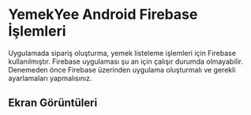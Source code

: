 # YemekYee Android Firebase İşlemleri

Uygulamada sipariş oluşturma, yemek listeleme işlemleri için Firebase kullanılmıştır. Firebase uygulaması şu an için çalışır durumda olmayabilir. Denemeden önce Firebase üzerinden uygulama oluşturmalı ve gerekli ayarlamaları yapmalısınız.<br>

## Ekran Görüntüleri
